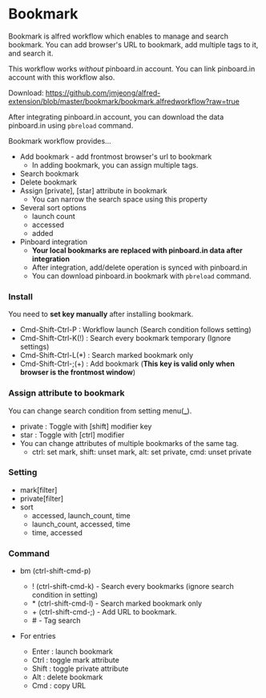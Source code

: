 # Bookmark

Bookmark is alfred workflow which enables to manage and search bookmark.
You can add browser's URL to bookmark, add multiple tags to it, and search it.

This workflow works *without* pinboard.in account.
You can link pinboard.in account with this workflow also.

Download: https://github.com/jmjeong/alfred-extension/blob/master/bookmark/bookmark.alfredworkflow?raw=true

After integrating pinboard.in account, you can download the data pinboard.in using `pbreload`
command.

Bookmark workflow provides...

- Add bookmark - add frontmost browser's url to bookmark
  - In adding bookmark, you can assign multiple tags.
- Search bookmark
- Delete bookmark
- Assign [private], [star] attribute in bookmark
  - You can narrow the search space using this property
- Several sort options
  - launch count
  - accessed
  - added
- Pinboard integration
  - **Your local bookmarks are replaced with pinboard.in data after integration**
  - After integration, add/delete operation is synced with pinboard.in
  - You can download pinboard.in bookmark  with `pbreload` command.

### Install

You need to **set key manually** after installing bookmark.

- Cmd-Shift-Ctrl-P : Workflow launch (Search condition follows setting)
- Cmd-Shift-Ctrl-K(!) : Search every bookmark temporary (Ignore settings)
- Cmd-Shift-Ctrl-L(\*) : Search marked bookmark only
- Cmd-Shift-Ctrl-;(+) : Add bookmark (**This key is valid only when browser is the frontmost window**)

### Assign attribute to bookmark

You can change search condition from setting menu(**_**).

- private : Toggle with [shift] modifier key
- star : Toggle with [ctrl] modifier
- You can change attributes of multiple bookmarks of the same tag. 
	- ctrl: set mark, shift: unset mark, alt: set private, cmd: unset private

### Setting 

- mark[filter]
- private[filter] 
- sort
	- accessed, launch_count, time
	- launch_count, accessed, time
	- time, accessed

### Command 

- bm (ctrl-shift-cmd-p) 
	- ! (ctrl-shift-cmd-k) - Search every bookmarks (ignore search condition in setting)
	- \* (ctrl-shift-cmd-l) - Search marked bookmark only
	- \+ (ctrl-shift-cmd-;) - Add URL to bookmark.
	- \# - Tag search

- For entries
  - Enter : launch bookmark
  - Ctrl : toggle mark attribute
  - Shift : toggle private attribute 
  - Alt : delete bookmark
  - Cmd : copy URL
